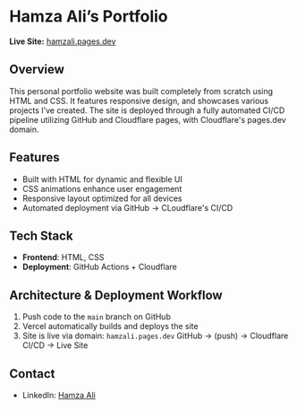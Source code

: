 # Hamza Ali’s Portfolio

**Live Site:** [hamzali.pages.dev](https://hamzali.pages.dev/)

## Overview
This personal portfolio website was built completely from scratch using HTML and CSS. 
It features responsive design, and showcases various projects I’ve created. 
The site is deployed through a fully automated CI/CD pipeline utilizing GitHub and Cloudflare pages, with Cloudflare's pages.dev domain.
## Features
- Built with HTML for dynamic and flexible UI
- CSS animations enhance user engagement
- Responsive layout optimized for all devices
- Automated deployment via GitHub → CLoudflare's CI/CD
## Tech Stack
- **Frontend**: HTML, CSS
- **Deployment**: GitHub Actions + Cloudflare
## Architecture & Deployment Workflow
1. Push code to the `main` branch on GitHub  
2. Vercel automatically builds and deploys the site  
3. Site is live via domain: `hamzali.pages.dev`
GitHub → (push) → Cloudflare CI/CD → Live Site
  
## Contact
- LinkedIn: [Hamza Ali]([https://www.linkedin.com/in/…](https://www.linkedin.com/in/hamza-ali))
